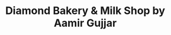 ---
title: "Diamond Bakery & Milk Shop by Aamir Gujjar"
url: /karachi/diamond-bakery-und-milk-shop-by-aamir-gujjar/
shop: Bäckerei
---